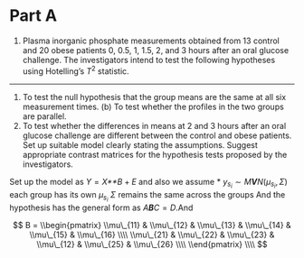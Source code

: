 















Part A
======

1. Plasma inorganic phosphate measurements obtained from 13 control and 20 obese patients 0, 0.5, 1, 1.5, 2, and 3 hours after an oral glucose challenge. The investigators intend to test the following hypotheses using Hotelling’s *T*<sup>2</sup> statistic.
----------------------------------------------------------------------------------------------------------------------------------------------------------------------------------------------------------------------------------------------------------------

1.  To test the null hypothesis that the group means are the same at all
    six measurement times. (b) To test whether the profiles in the two
    groups are parallel.
2.  To test whether the differences in means at 2 and 3 hours after an
    oral glucose challenge are different between the control and obese
    patients. Set up suitable model clearly stating the assumptions.
    Suggest appropriate contrast matrices for the hypothesis tests
    proposed by the investigators.

Set up the model as *Y* = *X**B* + *E* and also we assume \*
*y*<sub>*s*<sub>*i*</sub></sub> ∼ *M**V**N*(*μ*<sub>*s*<sub>*i*</sub></sub>, *Σ*)
each group has its own *μ*<sub>*s*<sub>*i*</sub></sub> *Σ* remains the
same across the groups And the hypothesis has the general form as
*A**B**C* = *D*.And

$$ 
B = \\begin{pmatrix}
  \\mu\_{11} & \\mu\_{12} & \\mu\_{13} & \\mu\_{14} & \\mu\_{15} & \\mu\_{16} \\\\
  \\mu\_{21} & \\mu\_{22} & \\mu\_{23} & \\mu\_{12} & \\mu\_{25} & \\mu\_{26} \\\\
\\end{pmatrix} \\\\
$$
